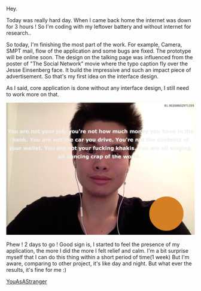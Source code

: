 Hey.

Today was really hard day. When I came back home the internet was down for 3 hours ! So I'm coding with my leftover battery and without internet for research..

So today, I'm finishing the most part of the work. For example, Camera, SMPT mail, flow of the application and some bugs are fixed. The prototype will be online soon. The design on the talking page was influenced from the poster of "The Social Network" movie where the typo caption fly over the Jesse Einsenberg face. It build the impressive and such an impact piece of advertisement. So that's my first idea on the interface design. 

As I said, core application is done without any interface design, I still need to work more on that. 

![prototype#2](../project_images/prototype2.png?raw=true "Prototype")

Phew ! 2 days to go ! Good sign is, I started to feel the presence of my application, the more I did the more I felt relief and calm. I'm a bit surprise myself that I can do this thing within a short period of time(1 week) But I'm aware, comparing to other project, it's like day and night. But what ever the results, it's fine for me :)

[YouAsAStranger](https://github.com/pungme/youasastranger)
